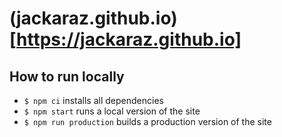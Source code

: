 # (jackaraz.github.io)[https://jackaraz.github.io]

## How to run locally 
- `$ npm ci` installs all dependencies
- `$ npm start` runs a local version of the site
- `$ npm run production` builds a production version of the site
